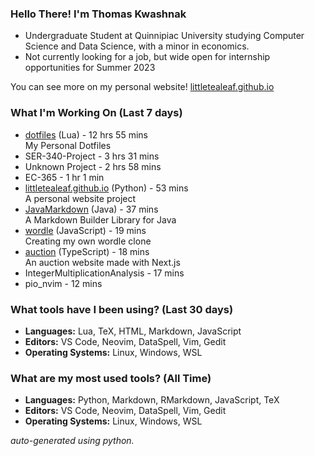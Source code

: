 
### Hello There! I'm Thomas Kwashnak

- Undergraduate Student at Quinnipiac University studying Computer Science and Data Science, with a minor in economics.
- Not currently looking for a job, but wide open for internship opportunities for Summer 2023

You can see more on my personal website! [littletealeaf.github.io](https://littletealeaf.github.io)

### What I'm Working On (Last 7 days)
<ul><li><a href="https://github.com/LittleTealeaf/dotfiles">dotfiles</a> (Lua) - 12 hrs 55 mins<br>My Personal Dotfiles</li><li>SER-340-Project - 3 hrs 31 mins</li><li>Unknown Project - 2 hrs 58 mins</li><li>EC-365 - 1 hr 1 min</li><li><a href="https://github.com/LittleTealeaf/littletealeaf.github.io">littletealeaf.github.io</a> (Python) - 53 mins<br>A personal website project</li><li><a href="https://github.com/LittleTealeaf/JavaMarkdown">JavaMarkdown</a> (Java) - 37 mins<br>A Markdown Builder Library for Java</li><li><a href="https://github.com/LittleTealeaf/wordle">wordle</a> (JavaScript) - 19 mins<br>Creating my own wordle clone</li><li><a href="https://github.com/LittleTealeaf/auction">auction</a> (TypeScript) - 18 mins<br>An auction website made with Next.js</li><li>IntegerMultiplicationAnalysis - 17 mins</li><li>pio_nvim - 12 mins</li></ul>

### What tools have I been using? (Last 30 days)
- **Languages:** Lua, TeX, HTML, Markdown, JavaScript
- **Editors:** VS Code, Neovim, DataSpell, Vim, Gedit
- **Operating Systems:** Linux, Windows, WSL

### What are my most used tools? (All Time)
- **Languages:** Python, Markdown, RMarkdown, JavaScript, TeX
- **Editors:** VS Code, Neovim, DataSpell, Vim, Gedit
- **Operating Systems:** Linux, Windows, WSL

*auto-generated using python.*
